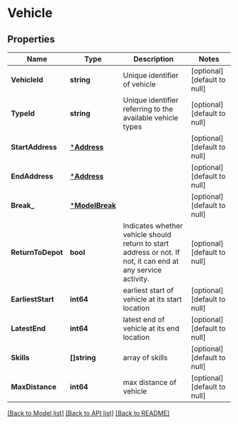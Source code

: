 # Vehicle

## Properties
Name | Type | Description | Notes
------------ | ------------- | ------------- | -------------
**VehicleId** | **string** | Unique identifier of vehicle | [optional] [default to null]
**TypeId** | **string** | Unique identifier referring to the available vehicle types | [optional] [default to null]
**StartAddress** | [***Address**](Address.md) |  | [optional] [default to null]
**EndAddress** | [***Address**](Address.md) |  | [optional] [default to null]
**Break_** | [***ModelBreak**](Break.md) |  | [optional] [default to null]
**ReturnToDepot** | **bool** | Indicates whether vehicle should return to start address or not. If not, it can end at any service activity. | [optional] [default to null]
**EarliestStart** | **int64** | earliest start of vehicle at its start location | [optional] [default to null]
**LatestEnd** | **int64** | latest end of vehicle at its end location | [optional] [default to null]
**Skills** | **[]string** | array of skills | [optional] [default to null]
**MaxDistance** | **int64** | max distance of vehicle | [optional] [default to null]

[[Back to Model list]](../README.md#documentation-for-models) [[Back to API list]](../README.md#documentation-for-api-endpoints) [[Back to README]](../README.md)


